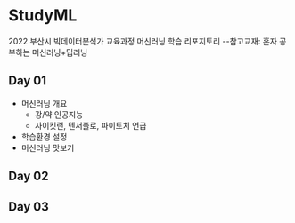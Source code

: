 # StudyML
2022 부산시 빅데이터분석가 교육과정 머신러닝 학습 리포지토리
  --참고교재: 혼자 공부하는 머신러닝+딥러닝

## Day 01
- 머신러닝 개요
    - 강/약 인공지능
    - 사이킷런, 텐서플로, 파이토치 언급
- 학습환경 설정
- 머신러닝 맛보기

## Day 02



## Day 03
